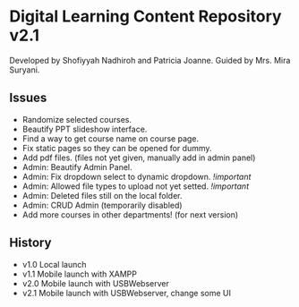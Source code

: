 # Digital Learning Content Repository v2.1
Developed by Shofiyyah Nadhiroh and Patricia Joanne.
Guided by Mrs. Mira Suryani.

## Issues
- Randomize selected courses.
- Beautify PPT slideshow interface.
- Find a way to get course name on course page.
- Fix static pages so they can be opened for dummy.
- Add pdf files. (files not yet given, manually add in admin panel)
- Admin: Beautify Admin Panel.
- Admin: Fix dropdown select to dynamic dropdown. *!important*
- Admin: Allowed file types to upload not yet setted. *!important*
- Admin: Deleted files still on the local folder.
- Admin: CRUD Admin (temporarily disabled)
- Add more courses in other departments! (for next version)

## History
- v1.0 Local launch
- v1.1 Mobile launch with XAMPP
- v2.0 Mobile launch with USBWebserver
- v2.1 Mobile launch with USBWebserver, change some UI